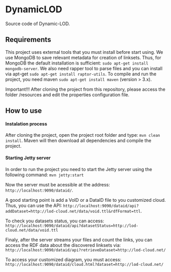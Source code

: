DynamicLOD
==========

Source code of Dynamic-LOD.


## Requirements
This project uses external tools that you must install before start using.
We use MongoDB to save relevant metadata for creation of linksets. Thus, for MongoDB the default installation is sufficient: `sudo apt-get install mongodb-server`. We also need rapper tool to parse files and you can install via apt-get `sudo apt-get install raptor-utils`. To compile and run the project, you need maven `sudo apt-get install maven` (version > 3.x).

Important!!! After cloning the project from this repository, please access the folder /resources and edit the properties configuration file.

## How to use

#### Instalation process

After cloning the project, open the project root folder and type: `mvn clean install`. Maven will then download all dependencies and compile the project.


#### Starting Jetty server

In order to run the project you need to start the Jetty server using the following command:
`mvn jetty:start`

 Now the server must be acessible at the address:
`http://localhost:9090/dataid/`.

 A good starting point is add a VoID or a DataID file to you customized cloud. Thus, you can use the API:
`http://localhost:9090/dataid/api?addDataset=http://lod-cloud.net/data/void.ttl&rdfFormat=ttl`.

To check you datasets status, you can access: 
`http://localhost:9090/dataid/api?datasetStatus=http://lod-cloud.net/data/void.ttl`

Finaly, after the server streams your files and count the links, you can access the RDF data about the discovered linksets via:
`http://localhost:9090/dataid/api?retrieveDataset=http://lod-cloud.net/`

To access your customized diagram, you must access:
`http://localhost:9090/dataid/cloud.html?dataset=http://lod-cloud.net/`

